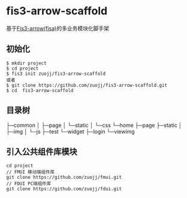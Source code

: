 
# fis3-arrow-scaffold
  基于[Fis3-arrow(fisa)](https://www.npmjs.com/package/fis3-arrow)的多业务模块化脚手架

## 初始化
```
$ mkdir project
$ cd project
$ fis3 init zuojj/fis3-arrow-scaffold
或者
$ git clone https://github.com/zuojj/fis3-arrow-scaffold.git
$ cd  fis3-arrow-scaffold
```
## 目录树
├─common
│  ├─page
│  └─static
│      └─css
└─home
    ├─page
    ├─static
    │  ├─img
    │  └─js
    ├─test
    └─widget
        ├─login
        └─viewimg

## 引入公共组件库模块
```
cd project 
// FMUI 移动端组件库
git clone https://github.com/zuojj/fmui.git
// FDUI PC端组件库
git clone https://github.com/zuojj/fdui.git
```
